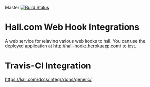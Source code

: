Master [![Build Status](https://travis-ci.org/drdamour/hall-hooks.png?branch=master)](https://travis-ci.org/drdamour/hall-hooks)

Hall.com Web Hook Integrations
==============================

A web service for relaying various web hooks to hall.  You can use the deployed application at http://hall-hooks.herokuapp.com/ to test.

Travis-CI Integration
==============================
https://hall.com/docs/integrations/generic/
